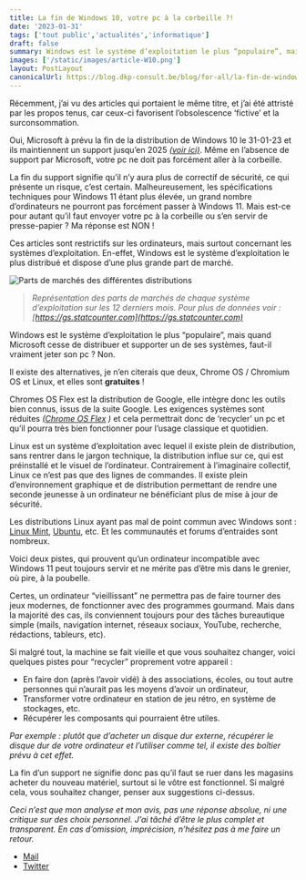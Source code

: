 ```yaml
---
title: La fin de Windows 10, votre pc à la corbeille ?! 
date: '2023-01-31'
tags: ['tout public','actualités','informatique']
draft: false
summary: Windows est le système d’exploitation le plus “populaire”, mais quand Microsoft cesse de distribuer et supporter un de ses systèmes, faut-il vraiment jeter son pc ? Non.
images: ['/static/images/article-W10.png']
layout: PostLayout
canonicalUrl: https://blog.dkp-consult.be/blog/for-all/la-fin-de-windows-10-votre-pc-la-corbeille
---
```


Récemment, j’ai vu des articles qui portaient le même titre, et j’ai été attristé par les propos tenus, car ceux-ci favorisent l’obsolescence ‘fictive’ et la surconsommation.

Oui, Microsoft à prévu la fin de la distribution de Windows 10 le 31-01-23 et ils maintiennent un support jusqu’en 2025 *[(voir ici)](https://learn.microsoft.com/fr-fr/lifecycle/products/windows-10-home-and-pro)*. Même en l’absence de support par Microsoft, votre pc ne doit pas forcément aller à la corbeille.

La fin du support signifie qu’il n’y aura plus de correctif de sécurité, ce qui présente un risque, c’est certain. Malheureusement, les spécifications techniques pour Windows 11 étant plus élevée, un grand nombre d’ordinateurs ne pourront pas forcément passer à Windows 11. Mais est-ce pour autant qu’il faut envoyer votre pc à la corbeille ou s’en servir de presse-papier ? Ma réponse est NON !

Ces articles sont restrictifs sur les ordinateurs, mais surtout concernant les systèmes d’exploitation. En-effet, Windows est le système d’exploitation le plus distribué et dispose d’une plus grande part de marché.


![Parts de marchés des différentes distributions](/static/images/article-W10.png)

> *Représentation des parts de marchés de chaque système d’exploitation sur les 12 derniers mois. Pour plus de données voir :
> [](https://gs.statcounter.com/)[https://gs.statcounter.com](https://gs.statcounter.com)*

Windows est le système d’exploitation le plus “populaire”, mais quand Microsoft cesse de distribuer et supporter un de ses systèmes, faut-il vraiment jeter son pc ? Non.

Il existe des alternatives, je n’en citerais que deux, Chrome OS / Chromium OS et Linux, et elles sont **gratuites** !

Chromes OS Flex est la distribution de Google, elle intègre donc les outils bien connus, issus de la suite Google. Les exigences systèmes sont réduites *[(Chrome OS Flex](https://support.google.com/chromeosflex/answer/11552529?hl=en) )* et cela permettrait donc de ‘recycler’ un pc et qu’il pourra très bien fonctionner pour l’usage classique et quotidien.

Linux est un système d’exploitation avec lequel il existe plein de distribution, sans rentrer dans le jargon technique, la distribution influe sur ce, qui est préinstallé et le visuel de l’ordinateur. Contrairement à l’imaginaire collectif, Linux ce n’est pas que des lignes de commandes. Il existe plein d’environnement graphique et de distribution permettant de rendre une seconde jeunesse à un ordinateur ne bénéficiant plus de mise à jour de sécurité.

Les distributions Linux ayant pas mal de point commun avec Windows sont : [Linux Mint](https://linuxmint.com/), [Ubuntu](https://ubuntu.com/), etc. Et les communautés et forums d’entraides sont nombreux.

Voici deux pistes, qui prouvent qu’un ordinateur incompatible avec Windows 11 peut toujours servir et ne mérite pas d’être mis dans le grenier, où pire, à la poubelle.

Certes, un ordinateur “vieillissant” ne permettra pas de faire tourner des jeux modernes, de fonctionner avec des programmes gourmand. Mais dans la majorité des cas, ils conviennent toujours pour des tâches bureautique simple (mails, navigation internet, réseaux sociaux, YouTube, recherche, rédactions, tableurs, etc).

Si malgré tout, la machine se fait vieille et que vous souhaitez changer, voici quelques pistes pour “recycler” proprement votre appareil :

-   En faire don (après l’avoir vidé) à des associations, écoles, ou tout autre personnes qui n’aurait pas les moyens d’avoir un ordinateur,
-   Transformer votre ordinateur en station de jeu rétro, en système de stockages, etc.
-   Récupérer les composants qui pourraient être utiles.

*Par exemple : plutôt que d’acheter un disque dur externe, récupérer le disque dur de votre ordinateur et l’utiliser comme tel, il existe des boîtier prévu à cet effet.*

La fin d’un support ne signifie donc pas qu’il faut se ruer dans les magasins acheter du nouveau matériel, surtout si le vôtre est fonctionnel. Si malgré cela, vous souhaitez changer, penser aux suggestions ci-dessus.

*Ceci n’est que mon analyse et mon avis, pas une réponse absolue, ni une critique sur des choix personnel. J’ai tâché d’être le plus complet et transparent. En cas d’omission, imprécision, n’hésitez pas à me faire un retour.*

 - [Mail](mailto:contact@dkp-consult.be)
  - [Twitter](https://twitter.com/dkp_consult)


